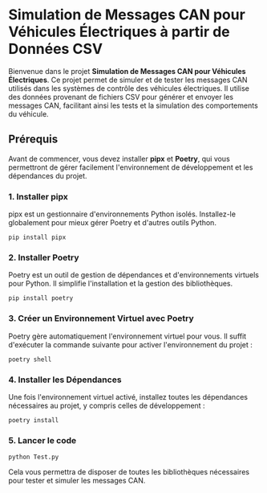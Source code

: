 # Simulation de Messages CAN pour Véhicules Électriques à partir de Données CSV

Bienvenue dans le projet **Simulation de Messages CAN pour Véhicules Électriques**. Ce projet permet de simuler et de tester les messages CAN utilisés dans les systèmes de contrôle des véhicules électriques. Il utilise des données provenant de fichiers CSV pour générer et envoyer les messages CAN, facilitant ainsi les tests et la simulation des comportements du véhicule.

## Prérequis

Avant de commencer, vous devez installer **pipx** et **Poetry**, qui vous permettront de gérer facilement l'environnement de développement et les dépendances du projet.

### 1. Installer pipx
pipx est un gestionnaire d'environnements Python isolés. Installez-le globalement pour mieux gérer Poetry et d'autres outils Python.

`pip install pipx`

### 2. Installer Poetry
Poetry est un outil de gestion de dépendances et d'environnements virtuels pour Python. Il simplifie l'installation et la gestion des bibliothèques.

`pip install poetry`

### 3. Créer un Environnement Virtuel avec Poetry
Poetry gère automatiquement l'environnement virtuel pour vous. Il suffit d'exécuter la commande suivante pour activer l'environnement du projet :


`poetry shell`

### 4. Installer les Dépendances
Une fois l'environnement virtuel activé, installez toutes les dépendances nécessaires au projet, y compris celles de développement :

`poetry install`

### 5. Lancer le code
`python Test.py`

Cela vous permettra de disposer de toutes les bibliothèques nécessaires pour tester et simuler les messages CAN.

